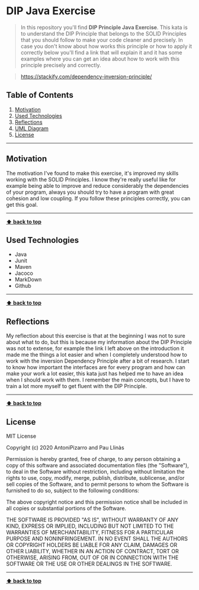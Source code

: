 # DIP Java Exercise

> In this repository you'll find **DIP Principle Java Exercise**. This kata is to understand the DIP Principle that belongs to the SOLID Principles that you should follow to make your code cleaner and precisely. In case you don't know about how works this principle or how to apply it correctly below you'll find a link that will explain it and it has some examples where you can get an idea about how to work with this principle precisely and correctly.

> https://stackify.com/dependency-inversion-principle/

## Table of Contents

1. [Motivation](#motivation)
1. [Used Technologies](#used-technologies)
1. [Reflections](#reflections)
1. [UML Diagram](#uml-diagram)
1. [License](#license)

---

## Motivation

The motivation I've found to make this exercise, it's improved my skills working with the SOLID Principles. I know they're really useful like for example being able to improve and reduce considerably the dependencies of your program, always you should try to have a program with great cohesion and low coupling. If you follow these principles correctly, you can get this goal.

---

**[⬆ back to top](#table-of-contents)**

## Used Technologies

- Java
- Junit
- Maven
- Jacoco
- MarkDown
- Github

---

**[⬆ back to top](#table-of-contents)**

## Reflections

My reflection about this exercise is that at the beginning I was not to sure about what to do, but this is because my information about the DIP Principle was not to extense, for example the link I left above on the introduction it made me the things a lot easier and when I completely understood how to work with the inversion Dependency Principle after a bit of research. I start to know how important the interfaces are for every program and how can make your work a lot easier, this kata just has helped me to have an idea when I should work with them. I remember the main concepts, but I have to train a lot more myself to get fluent with the DIP Principle.

---

**[⬆ back to top](#table-of-contents)**

## License

MIT License

Copyright (c) 2020 AntoniPizarro and Pau Llinàs

Permission is hereby granted, free of charge, to any person obtaining a copy
of this software and associated documentation files (the "Software"), to deal
in the Software without restriction, including without limitation the rights
to use, copy, modify, merge, publish, distribute, sublicense, and/or sell
copies of the Software, and to permit persons to whom the Software is
furnished to do so, subject to the following conditions:

The above copyright notice and this permission notice shall be included in all
copies or substantial portions of the Software.

THE SOFTWARE IS PROVIDED "AS IS", WITHOUT WARRANTY OF ANY KIND, EXPRESS OR
IMPLIED, INCLUDING BUT NOT LIMITED TO THE WARRANTIES OF MERCHANTABILITY,
FITNESS FOR A PARTICULAR PURPOSE AND NONINFRINGEMENT. IN NO EVENT SHALL THE
AUTHORS OR COPYRIGHT HOLDERS BE LIABLE FOR ANY CLAIM, DAMAGES OR OTHER
LIABILITY, WHETHER IN AN ACTION OF CONTRACT, TORT OR OTHERWISE, ARISING FROM,
OUT OF OR IN CONNECTION WITH THE SOFTWARE OR THE USE OR OTHER DEALINGS IN THE
SOFTWARE.

---

**[⬆ back to top](#table-of-contents)**
